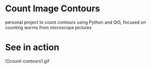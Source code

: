 # Count Image Contours
personal project to count contours using Python and Qt5, focused on counting worms from microscope pictures

# See in action
![]count-contours1.gif
